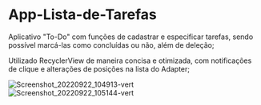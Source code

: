 # App-Lista-de-Tarefas

Aplicativo "To-Do" com funções de cadastrar e especificar tarefas, sendo possível marcá-las como concluídas ou não, além de deleção;

Utilizado RecyclerView de maneira concisa e otimizada, com notificações de clique e alterações de posições na lista do Adapter;

![Screenshot_20220922_104913-vert](https://user-images.githubusercontent.com/77993364/191767613-ce78d437-304e-4b03-a0bf-f726f1506a3f.jpg) 
![Screenshot_20220922_105144-vert](https://user-images.githubusercontent.com/77993364/191767772-fad9df80-dc31-4504-b252-ef29d3d08bd4.jpg)
